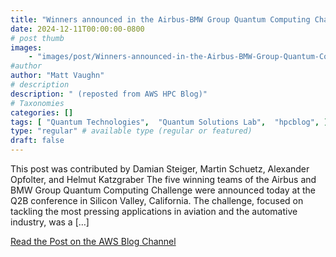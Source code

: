 ```yaml
---
title: "Winners announced in the Airbus-BMW Group Quantum Computing Challenge"
date: 2024-12-11T00:00:00-0800
# post thumb
images:
    - "images/post/Winners-announced-in-the-Airbus-BMW-Group-Quantum-Computing-Challenge-1120x630.png"
#author
author: "Matt Vaughn"
# description
description: " (reposted from AWS HPC Blog)"
# Taxonomies
categories: []
tags: [ "Quantum Technologies",  "Quantum Solutions Lab",  "hpcblog", ]
type: "regular" # available type (regular or featured)
draft: false
---
```


This post was contributed by Damian Steiger, Martin Schuetz, Alexander Opfolter, and Helmut Katzgraber The five winning teams of the Airbus and BMW Group Quantum Computing Challenge were announced today at the Q2B conference in Silicon Valley, California. The challenge, focused on tackling the most pressing applications in aviation and the automative industry, was a […]

<a href="https://aws.amazon.com/blogs/quantum-computing/winners-announced-in-the-airbus-bmw-group-quantum-computing-challenge/" class="btn btn-primary btn-lg active" role="button" aria-pressed="true" style="margin-top: 8px;">Read the Post on the AWS Blog Channel</a>